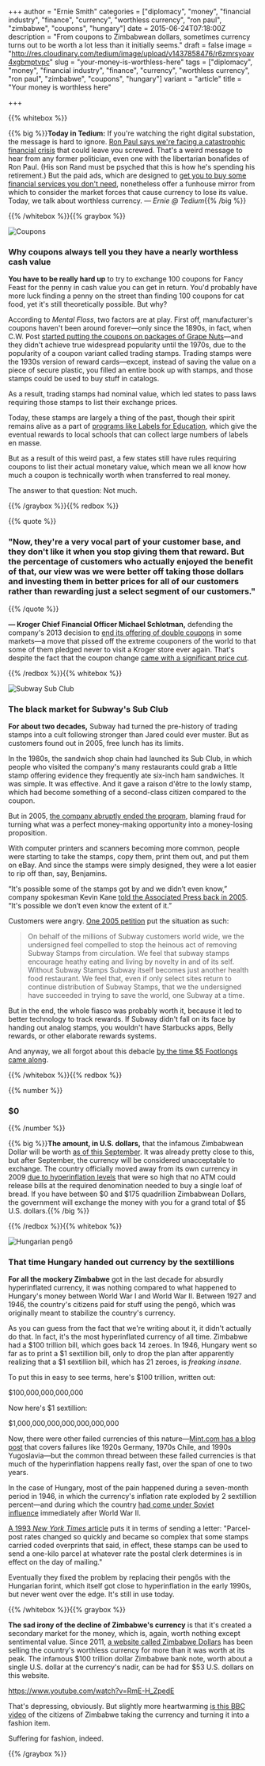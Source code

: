 +++
author = "Ernie Smith"
categories = ["diplomacy", "money", "financial industry", "finance", "currency", "worthless currency", "ron paul", "zimbabwe", "coupons", "hungary"]
date = 2015-06-24T07:18:00Z
description = "From coupons to Zimbabwean dollars, sometimes currency turns out to be worth a lot less than it initially seems."
draft = false
image = "http://res.cloudinary.com/tedium/image/upload/v1437858476/r6zmrsyoav4xgbmptvpc"
slug = "your-money-is-worthless-here"
tags = ["diplomacy", "money", "financial industry", "finance", "currency", "worthless currency", "ron paul", "zimbabwe", "coupons", "hungary"]
variant = "article"
title = "Your money is worthless here"

+++

{{% whitebox %}}

{{% big %}}**Today in Tedium:** If you're watching the right digital substation, the message is hard to ignore. [Ron Paul says we're facing a catastrophic financial crisis](http://www.buzzfeed.com/andrewkaczynski/ron-paul-radio-and-internet-ads-watch-out-for-the-coming-eco#.wfEAmXGokw) that could leave you screwed. That's a weird message to hear from any former politician, even one with the libertarian bonafides of Ron Paul. (His son Rand must be psyched that this is how he's spending his retirement.) But the paid ads, which are designed to [get you to buy some financial services you don't need](http://www.cnn.com/2015/06/06/politics/rand-paul-ron-paul-election-2016/), nonetheless offer a funhouse mirror from which to consider the market forces that cause currency to lose its value. Today, we talk about worthless currency. _— Ernie @ Tedium_{{% /big %}}

{{% /whitebox %}}{{% graybox %}}

![Coupons](http://res.cloudinary.com/tedium/image/upload/v1437858321/sx4prktunfhsjny4qsya.jpg)

### Why coupons always tell you they have a nearly worthless cash value

**You have to be really hard up** to try to exchange 100 coupons for Fancy Feast for the penny in cash value you can get in return. You'd probably have more luck finding a penny on the street than finding 100 coupons for cat food, yet it's still theoretically possible. But why?

According to _Mental Floss_, two factors are at play. First off, manufacturer's coupons haven't been around forever—only since the 1890s, in fact, when C.W. Post [started putting the coupons on packages of Grape Nuts](http://www.postfoods.com/our-brands/grape-nuts/our-story/)—and they didn't achieve true widespread popularity until the 1970s, due to the popularity of a coupon variant called trading stamps. Trading stamps were the 1930s version of reward cards—except, instead of saving the value on a piece of secure plastic, you filled an entire book up with stamps, and those stamps could be used to buy stuff in catalogs.

As a result, trading stamps had nominal value, which led states to pass laws requiring those stamps to list their exchange prices.

Today, these stamps are largely a thing of the past, though their spirit remains alive as a part of [programs like Labels for Education](http://www.labelsforeducation.com/), which give the eventual rewards to local schools that can collect large numbers of labels en masse.

But as a result of this weird past, a few states still have rules requiring coupons to list their actual monetary value, which mean we all know how much a coupon is technically worth when transferred to real money.

The answer to that question: Not much.

{{% /graybox %}}{{% redbox %}}

{{% quote %}}
### "Now, they're a very vocal part of your customer base, and they don't like it when you stop giving them that reward. But the percentage of customers who actually enjoyed the benefit of that, our view was we were better off taking those dollars and investing them in better prices for all of our customers rather than rewarding just a select segment of our customers."
{{% /quote %}}

**— Kroger Chief Financial Officer Michael Schlotman,** defending the company's 2013 decision to [end its offering of double coupons](http://supermarketnews.com/retail-amp-financial/kroger-defends-double-coupon-elimination) in some markets—a move that pissed off the extreme couponers of the world to that some of them pledged never to visit a Kroger store ever again. That's despite the fact that the coupon change [came with a significant price cut](http://www.dispatch.com/content/stories/business/2014/03/28/kroger-eliminates-double-coupons-columbus-market.html).

{{% /redbox %}}{{% whitebox %}}

![Subway Sub Club](http://res.cloudinary.com/tedium/image/upload/v1437858304/syb9cqdxv3vl7vupbwnd.jpg)

### The black market for Subway's Sub Club

**For about two decades,** Subway had turned the pre-history of trading stamps into a cult following stronger than Jared could ever muster. But as customers found out in 2005, free lunch has its limits.

In the 1980s, the sandwich shop chain had launched its Sub Club, in which people who visited the company's many restaurants could grab a little stamp offering evidence they frequently ate six-inch ham sandwiches. It was simple. It was effective. And it gave a raison d'être to the lowly stamp, which had become something of a second-class citizen compared to the coupon.

But in 2005, [the company abruptly ended the program](http://archive.wired.com/techbiz/media/news/2005/09/68909), blaming fraud for turning what was a perfect money-making opportunity into a money-losing proposition.

With computer printers and scanners becoming more common, people were starting to take the stamps, copy them, print them out, and put them on eBay. And since the stamps were simply designed, they were a lot easier to rip off than, say, Benjamins.

“It's possible some of the stamps got by and we didn’t even know,” company spokesman Kevin Kane [told the Associated Press back in 2005](http://www.nbcnews.com/id/8075754/ns/business-us_business/t/fraud-stamps-out-subway-sandwich-promo/#.VYoAp2RViko). “It's possible we don’t even know the extent of it.”

Customers were angry. [One 2005 petition](https://web.archive.org/web/20051027212528/http://thiscause.org/p/menu.php?p=Brom41675DB) put the situation as such:

> On behalf of the millions of Subway customers world wide, we the undersigned feel compelled to stop the heinous act of removing Subway Stamps from circulation. We feel that subway stamps encourage heathy eating and living by novelty in and of its self. Without Subway Stamps Subway itself becomes just another health food restaurant. We feel that, even if only select sites return to continue distribution of Subway Stamps, that we the undersigned have succeeded in trying to save the world, one Subway at a time.

But in the end, the whole fiasco was probably worth it, because it led to better technology to track rewards. If Subway didn't fall on its face by handing out analog stamps, you wouldn't have Starbucks apps, Belly rewards, or other elaborate rewards systems.

And anyway, we all forgot about this debacle [by the time $5 Footlongs came along](http://finance.yahoo.com/news/pf_article_108119.html).

{{% /whitebox %}}{{% redbox %}}

{{% number %}}
### $0
{{% /number %}}

{{% big %}}**The amount, in U.S. dollars,** that the infamous Zimbabwean Dollar will be worth [as of this September](http://www.businessinsider.com/zimbabwes-government-is-paying-its-citizens-5-for-175-quadrillion-zimbabwe-dollars-2015-6). It was already pretty close to this, but after September, the currency will be considered unacceptable to exchange. The country officially moved away from its own currency in 2009 [due to hyperinflation levels](http://www.patrickdarsey.com/blog/from-the-1c-to-the-5-octillion-note-a-brief-history-of-the-zimdollar) that were so high that no ATM could release bills at the required denomination needed to buy a single loaf of bread. If you have between $0 and $175 quadrillion Zimbabwean Dollars, the government will exchange the money with you for a grand total of $5 U.S. dollars.{{% /big %}}

{{% /redbox %}}{{% whitebox %}}

![Hungarian pengő](http://res.cloudinary.com/tedium/image/upload/v1437858283/avbivywa8mr74mzsmkoc.jpg)

### That time Hungary handed out currency by the sextillions

**For all the mockery Zimbabwe** got in the last decade for absurdly hyperinflated currency, it was nothing compared to what happened to Hungary's money between World War I and World War II. Between 1927 and 1946, the country's citizens paid for stuff using the pengő, which was originally meant to stabilize the country's currency.

As you can guess from the fact that we're writing about it, it didn't actually do that. In fact, it's the most hyperinflated currency of all time. Zimbabwe had a $100 trillion bill, which goes back 14 zeroes. In 1946, Hungary went so far as to print a $1 sextillion bill, only to drop the plan after apparently realizing that a $1 sextillion bill, which has 21 zeroes, is _freaking insane_.

To put this in easy to see terms, here's $100 trillion, written out:

$100,000,000,000,000

Now here's $1 sextillion:

$1,000,000,000,000,000,000,000

Now, there were other failed currencies of this nature—[Mint.com has a blog post](http://blog.mint.com/trends/hyperinflation-the-story-of-9-failed-currencies/) that covers failures like 1920s Germany, 1970s Chile, and 1990s Yugoslavia—but the common thread between these failed currencies is that much of the hyperinflation happens really fast, over the span of one to two years.

In the case of Hungary, most of the pain happened during a seven-month period in 1946, in which the currency's inflation rate exploded by 2 sextillion percent—and during which the country [had come under Soviet influence](http://moneyweek.com/10-july-1946-hungary-suffers-the-worlds-worst-hyperinflation/) immediately after World War II.

[A 1993 _New York Times_ article](http://www.nytimes.com/1993/01/10/style/stamps-the-postage-stamps-that-ate-hungary.html) puts it in terms of sending a letter: "Parcel-post rates changed so quickly and became so complex that some stamps carried coded overprints that said, in effect, these stamps can be used to send a one-kilo parcel at whatever rate the postal clerk determines is in effect on the day of mailing."

Eventually they fixed the problem by replacing their pengős with the Hungarian forint, which itself got close to hyperinflation in the early 1990s, but never went over the edge. It's still in use today.

{{% /whitebox %}}{{% graybox %}}

**The sad irony of the decline of Zimbabwe's currency** is that it's created a secondary market for the money, which is, again, worth nothing except sentimental value. Since 2011, [a website called Zimbabwe Dollars](http://zimbabwedollars.net/) has been selling the country's worthless currency for more than it was worth at its peak. The infamous $100 trillion dollar Zimbabwe bank note, worth about a single U.S. dollar at the currency's nadir, can be had for $53 U.S. dollars on this website.

https://www.youtube.com/watch?v=RmE-H_ZpedE

That's depressing, obviously. But slightly more heartwarming [is this BBC video](https://www.youtube.com/watch?v=RmE-H_ZpedE) of the citizens of Zimbabwe taking the currency and turning it into a fashion item.

Suffering for fashion, indeed.

{{% /graybox %}}